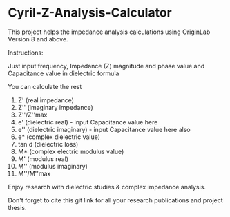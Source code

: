 # Cyril-Z-Analysis-Calculator

This project helps the impedance analysis calculations using OriginLab Version 8 and above.

Instructions:

Just input frequency, Impedance (Z) magnitude and phase value and Capacitance value in dielectric formula

You can calculate the rest

1. Z' (real impedance)
2. Z'' (imaginary impedance)
3. Z''/Z''max
4. e' (dielectric real) - input Capacitance value here
5. e'' (dielectric imaginary) - input Capacitance value here also
6. e* (complex dielectric value)
7. tan d (dielectric loss)
8. M* (complex electric modulus value)
9. M' (modulus real)
10. M'' (modulus imaginary)
11. M''/M''max


Enjoy research with dielectric studies & complex impedance analysis.

Don't forget to cite this git link for all your research publications and project thesis.
